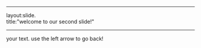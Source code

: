 ____
layout:slide.  
title:"welcome to our second slide!"
____
your text.
use the left arrow to go back!
